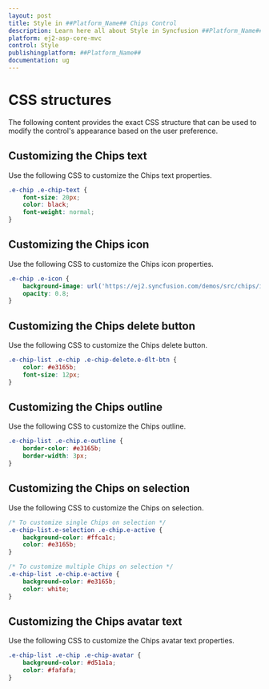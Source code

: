 ```yaml
---
layout: post
title: Style in ##Platform_Name## Chips Control
description: Learn here all about Style in Syncfusion ##Platform_Name## Chips control of Syncfusion Essential JS 2 and more.
platform: ej2-asp-core-mvc
control: Style
publishingplatform: ##Platform_Name##
documentation: ug
---
```


# CSS structures

The following content provides the exact CSS structure that can be used to modify the control's appearance based on the user preference.

## Customizing the Chips text

Use the following CSS to customize the Chips text properties.

```css
.e-chip .e-chip-text {
    font-size: 20px;
    color: black;
    font-weight: normal;
}
```

## Customizing the Chips icon

Use the following CSS to customize the Chips icon properties.

```css
.e-chip .e-icon {
    background-image: url('https://ej2.syncfusion.com/demos/src/chips/images/laura.png');
    opacity: 0.8;
}
```

## Customizing the Chips delete button

Use the following CSS to customize the Chips delete button.

```css
.e-chip-list .e-chip .e-chip-delete.e-dlt-btn {
    color: #e3165b;
    font-size: 12px;
}
```

## Customizing the Chips outline

Use the following CSS to customize the Chips outline.

```css
.e-chip-list .e-chip.e-outline {
    border-color: #e3165b;
    border-width: 3px;
}
```

## Customizing the Chips on selection

Use the following CSS to customize the Chips on selection.

```css
/* To customize single Chips on selection */
.e-chip-list.e-selection .e-chip.e-active {
    background-color: #ffca1c;
    color: #e3165b;
}

/* To customize multiple Chips on selection */
.e-chip-list .e-chip.e-active {
    background-color: #e3165b;
    color: white;
}
```

## Customizing the Chips avatar text

Use the following CSS to customize the Chips avatar text properties.

```css
.e-chip-list .e-chip .e-chip-avatar {
    background-color: #d51a1a;
    color: #fafafa;
}
```